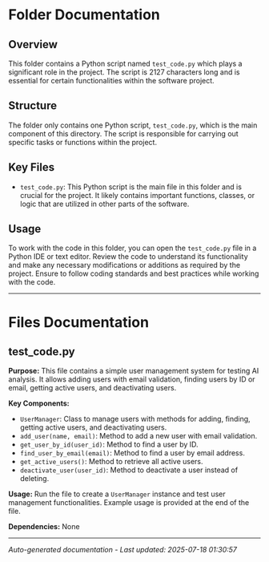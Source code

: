 # Folder Documentation

## Overview
This folder contains a Python script named `test_code.py` which plays a significant role in the project. The script is 2127 characters long and is essential for certain functionalities within the software project.

## Structure
The folder only contains one Python script, `test_code.py`, which is the main component of this directory. The script is responsible for carrying out specific tasks or functions within the project.

## Key Files
- `test_code.py`: This Python script is the main file in this folder and is crucial for the project. It likely contains important functions, classes, or logic that are utilized in other parts of the software.

## Usage
To work with the code in this folder, you can open the `test_code.py` file in a Python IDE or text editor. Review the code to understand its functionality and make any necessary modifications or additions as required by the project. Ensure to follow coding standards and best practices while working with the code.

---

# Files Documentation

## test_code.py

**Purpose:** This file contains a simple user management system for testing AI analysis. It allows adding users with email validation, finding users by ID or email, getting active users, and deactivating users.

**Key Components:**
- `UserManager`: Class to manage users with methods for adding, finding, getting active users, and deactivating users.
- `add_user(name, email)`: Method to add a new user with email validation.
- `get_user_by_id(user_id)`: Method to find a user by ID.
- `find_user_by_email(email)`: Method to find a user by email address.
- `get_active_users()`: Method to retrieve all active users.
- `deactivate_user(user_id)`: Method to deactivate a user instead of deleting.

**Usage:** Run the file to create a `UserManager` instance and test user management functionalities. Example usage is provided at the end of the file.

**Dependencies:** None

---
*Auto-generated documentation - Last updated: 2025-07-18 01:30:57*
